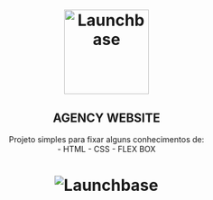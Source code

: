 <h1 align="center">
    <img width="150px" alt="Launchbase" src="https://i.imgur.com/c3RQg9k.png" />
</h1>

<h2 align="center">
    AGENCY WEBSITE
</h2>

<p align="center">
    Projeto simples para fixar alguns conhecimentos de:</br>
    - HTML
    - CSS 
    - FLEX BOX
</p>

<h1 align="center">
    <img alt="Launchbase" src="https://i.imgur.com/muMsStd.png" />
</h1>
